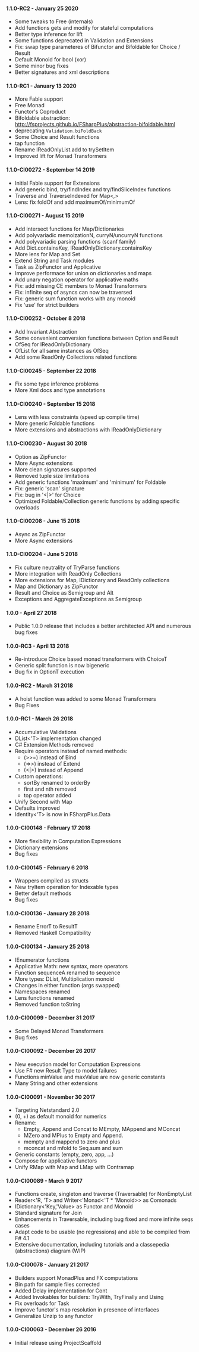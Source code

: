 #### 1.1.0-RC2  - January 25 2020
* Some tweaks to Free (internals)
* Add functions gets and modify for stateful computations
* Better type inference for lift
* Some functions deprecated in Validation and Extensions
* Fix: swap type parameteres of Bifunctor and Bifoldable for Choice / Result
* Default Monoid for bool (xor)
* Some minor bug fixes
* Better signatures and xml descriptions

#### 1.1.0-RC1  - January 13 2020
* More Fable support
* Free Monad
* Functor's Coproduct
* Bifoldable abstraction: http://fsprojects.github.io/FSharpPlus/abstraction-bifoldable.html
* deprecating `Validation.biFoldBack`
* Some Choice and Result functions
* tap function
* Rename IReadOnlyList.add to trySetItem
* Improved lift for Monad Transformers

#### 1.1.0-CI00272  - September 14 2019
* Initial Fable support for Extensions
* Add generic bind, try/findIndex and try/findSliceIndex functions
* Traverse and TraverseIndexed for Map<_,_>
* Lens: fix foldOf and add maximumOf/minimumOf

#### 1.1.0-CI00271  - August 15 2019
* Add intersect functions for Map/Dictionaries
* Add polyvariadic memoizationN, curryN/uncurryN functions
* Add polyvariadic parsing functions (scanf family)
* Add Dict.containsKey, IReadOnlyDictionary.containsKey
* More lens for Map and Set
* Extend String and Task modules
* Task as ZipFunctor and Applicative
* Improve performace for union on dictionaries and maps
* Add unary negation operator for applicative maths
* Fix: add missing CE members to Monad Transformers
* Fix: infinite seq of asyncs can now be traversed
* Fix: generic sum function works with any monoid
* Fix 'use' for strict builders

#### 1.1.0-CI00252  - October 8 2018
* Add Invariant Abstraction
* Some convenient conversion functions between Option and Result
* OfSeq for IReadOnlyDictionary
* OfList for all same instances as OfSeq
* Add some ReadOnly Collections related functions

#### 1.1.0-CI00245  - September 22 2018
* Fix some type inference problems
* More Xml docs and type annotations

#### 1.1.0-CI00240  - September 15 2018
* Lens with less constraints (speed up compile time)
* More generic Foldable functions
* More extensions and abstractions with IReadOnlyDictionary

#### 1.1.0-CI00230  - August 30 2018
* Option as ZipFunctor
* More Async extensions
* More clean signatures supported
* Removed tuple size limitations
* Add generic functions 'maximum' and 'minimum' for Foldable
* Fix: generic 'scan' signature
* Fix: bug in '<|>' for Choice
* Optimized Foldable/Collection generic functions by adding specific overloads

#### 1.1.0-CI00208  - June 15 2018
* Async as ZipFunctor
* More Async extensions

#### 1.1.0-CI00204  - June 5 2018
* Fix culture neutrality of TryParse functions
* More integration with ReadOnly Collections
* More extensions for Map, IDictionary and ReadOnly collections
* Map and Dictionary as ZipFunctor
* Result and Choice as Semigroup and Alt
* Exceptions and AggregateExceptions as Semigroup

#### 1.0.0  - April 27 2018
* Public 1.0.0 release that includes a better architected API and numerous bug fixes

#### 1.0.0-RC3  - April 13 2018
* Re-introduce Choice based monad transformers with ChoiceT
* Generic split function is now bigeneric
* Bug fix in OptionT execution

#### 1.0.0-RC2  - March 31 2018
* A hoist function was added to some Monad Transformers
* Bug Fixes

#### 1.0.0-RC1  - March 26 2018
* Accumulative Validations
* DList<'T> implementation changed
* C# Extension Methods removed
* Require operators instead of named methods: 
	* (>>=) instead of Bind
	* (=>>) instead of Extend
	* (<|>) instead of Append
* Custom operations:	
 	* sortBy renamed to orderBy
 	* first and nth removed
 	* top operator added
* Unify Second with Map
* Defaults improved
* Identity<'T> is now in FSharpPlus.Data

#### 1.0.0-CI00148  - February 17 2018
* More flexibility in Computation Expressions
* Dictionary extensions
* Bug fixes

#### 1.0.0-CI00145  - February 6 2018
* Wrappers compiled as structs
* New tryItem operation for Indexable types
* Better default methods
* Bug fixes

#### 1.0.0-CI00136  - January 28 2018
* Rename ErrorT to ResultT
* Removed Haskell Compatibility

#### 1.0.0-CI00134  - January 25 2018
* IEnumerator functions
* Applicative Math: new syntax, more operators
* Function sequenceA renamed to sequence
* More types: DList, Multiplication monoid
* Changes in either function (args swapped)
* Namespaces renamed
* Lens functions renamed
* Removed function toString

#### 1.0.0-CI00099  - December 31 2017
* Some Delayed Monad Transformers
* Bug fixes

#### 1.0.0-CI00092  - December 26 2017
* New execution model for Computation Expressions
* Use F# new Result Type to model failures
* Functions minValue and maxValue are now generic constants
* Many String and other extensions

#### 1.0.0-CI00091  - November 30 2017
* Targeting Netstandard 2.0
* (0, +) as default monoid for numerics
* Rename: 
	* Empty, Append and Concat to MEmpty, MAppend and MConcat
	* MZero and MPlus to Empty and Append.
	* mempty and mappend to zero and plus
	* mconcat and mfold to Seq.sum and sum
* Generic constants (empty, zero, app, ...)
* Compose for applicative functors
* Unify RMap with Map and LMap with Contramap

#### 1.0.0-CI00089  - March 9 2017
* Functions create, singleton and traverse (Traversable) for NonEmptyList
* Reader<'R, 'T> and Writer<'Monad<'T * 'Monoid>> as Comonads
* IDictionary<'Key,'Value> as Functor and Monoid
* Standard signature for Join
* Enhancements in Traversable, including bug fixed and more infinite seqs cases
* Adapt code to be usable (no regressions) and able to be compiled from F# 4.1
* Extensive documentation, including tutorials and a classepedia (abstractions) diagram (WIP)

#### 1.0.0-CI00078  - January 21 2017
* Builders support MonadPlus and FX computations
* Bin path for sample files corrected
* Added Delay implementation for Cont
* Added Invokables for builders: TryWith, TryFinally and Using
* Fix overloads for Task
* Improve functor's map resolution in presence of interfaces
* Generalize Unzip to any functor

#### 1.0.0-CI00063  - December 26 2016
* Initial release using ProjectScaffold
